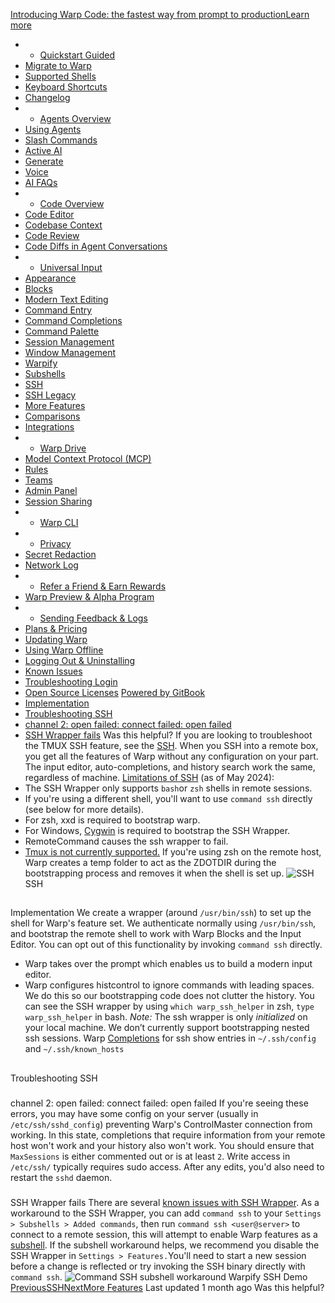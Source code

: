 [Introducing Warp Code: the fastest way from prompt to productionLearn more ](https://www.warp.dev/blog/introducing-warp-code-prompt-to-prod)
 * * [Quickstart Guided](/)
 * [Migrate to Warp](/getting-started/migrate-to-warp)
 * [Supported Shells](/getting-started/supported-shells)
 * [Keyboard Shortcuts](/getting-started/keyboard-shortcuts)
 * [Changelog](/getting-started/changelog)
 * * [Agents Overview](/agents/agents-overview)
 * [Using Agents](/agents/using-agents)
 * [Slash Commands](/agents/slash-commands)
 * [Active AI](/agents/active-ai)
 * [Generate](/agents/generate)
 * [Voice](/agents/voice)
 * [AI FAQs](/agents/ai-faqs)
 * * [Code Overview](/code/code-overview)
 * [Code Editor](/code/code-editor)
 * [Codebase Context](/code/codebase-context)
 * [Code Review](/code/code-review)
 * [Code Diffs in Agent Conversations](/code/reviewing-code)
 * * [Universal Input](/terminal/universal-input)
 * [Appearance](/terminal/appearance)
 * [Blocks](/terminal/blocks)
 * [Modern Text Editing](/terminal/editor)
 * [Command Entry](/terminal/entry)
 * [Command Completions](/terminal/command-completions)
 * [Command Palette](/terminal/command-palette)
 * [Session Management](/terminal/sessions)
 * [Window Management](/terminal/windows)
 * [Warpify](/terminal/warpify)
 * [Subshells](/terminal/warpify/subshells)
 * [SSH](/terminal/warpify/ssh)
 * [SSH Legacy](/terminal/warpify/ssh-legacy)
 * [More Features](/terminal/more-features)
 * [Comparisons](/terminal/comparisons)
 * [Integrations](/terminal/integrations-and-plugins)
 * * [Warp Drive](/knowledge-and-collaboration/warp-drive)
 * [Model Context Protocol (MCP)](/knowledge-and-collaboration/mcp)
 * [Rules](/knowledge-and-collaboration/rules)
 * [Teams](/knowledge-and-collaboration/teams)
 * [Admin Panel](/knowledge-and-collaboration/admin-panel)
 * [Session Sharing](/knowledge-and-collaboration/session-sharing)
 * * [Warp CLI](/developers/cli)
 * * [Privacy](/privacy/privacy)
 * [Secret Redaction](/privacy/secret-redaction)
 * [Network Log](/privacy/network-log)
 * * [Refer a Friend & Earn Rewards](/community/refer-a-friend)
 * [Warp Preview & Alpha Program](/community/warp-preview-and-alpha-program)
 * * [Sending Feedback & Logs](/support-and-billing/sending-us-feedback)
 * [Plans & Pricing](/support-and-billing/plans-and-pricing)
 * [Updating Warp](/support-and-billing/updating-warp)
 * [Using Warp Offline](/support-and-billing/using-warp-offline)
 * [Logging Out & Uninstalling](/support-and-billing/uninstalling-warp)
 * [Known Issues](/support-and-billing/known-issues)
 * [Troubleshooting Login](/support-and-billing/troubleshooting-login-issues)
 * [Open Source Licenses](/support-and-billing/licenses)
[Powered by GitBook](https://www.gitbook.com/?utm_source=content&utm_medium=trademark&utm_campaign=-MbqIgTw17KQvq_DQuRr)
 * [Implementation](#implementation)
 * [Troubleshooting SSH](#troubleshooting-ssh)
 * [channel 2: open failed: connect failed: open failed](#channel-2-open-failed-connect-failed-open-failed)
 * [SSH Wrapper fails](#ssh-wrapper-fails)
Was this helpful?
If you are looking to troubleshoot the TMUX SSH feature, see the [SSH](/terminal/warpify/ssh).
When you SSH into a remote box, you get all the features of Warp without any configuration on your part. The input editor, auto-completions, and history search work the same, regardless of machine.
[Limitations of SSH](https://github.com/warpdotdev/Warp/issues/578) (as of May 2024):
 * The SSH Wrapper only supports `bash`or `zsh` shells in remote sessions.
 * If you're using a different shell, you'll want to use `command ssh` directly (see below for more details).
 * For zsh, xxd is required to bootstrap warp.
 * For Windows, [Cygwin](https://www.cygwin.com/) is required to bootstrap the SSH Wrapper.
 * RemoteCommand causes the ssh wrapper to fail.
 * [Tmux is not currently supported.](https://github.com/warpdotdev/Warp/discussions/501)
If you're using zsh on the remote host, Warp creates a temp folder to act as the ZDOTDIR during the bootstrapping process and removes it when the shell is set up.
![SSH](https://docs.warp.dev/~gitbook/image?url=https%3A%2F%2F2297236823-files.gitbook.io%2F%7E%2Ffiles%2Fv0%2Fb%2Fgitbook-x-prod.appspot.com%2Fo%2Fspaces%252F-MbqIgTw17KQvq_DQuRr%252Fuploads%252Fgit-blob-d1dfbe0032fc3388c17b2ecb4eaff36a7a2b5d6c%252F6_ssh%2520%281%29.png%3Falt%3Dmedia&width=768&dpr=4&quality=100&sign=1d29717b&sv=2)
SSH
## 
[](#implementation)
Implementation
We create a wrapper (around `/usr/bin/ssh`) to set up the shell for Warp's feature set. We authenticate normally using `/usr/bin/ssh`, and bootstrap the remote shell to work with Warp Blocks and the Input Editor. You can opt out of this functionality by invoking `command ssh` directly.
 * Warp takes over the prompt which enables us to build a modern input editor.
 * Warp configures histcontrol to ignore commands with leading spaces. We do this so our bootstrapping code does not clutter the history.
You can see the SSH wrapper by using `which warp_ssh_helper` in zsh, `type warp_ssh_helper` in bash.
_Note:_ The ssh wrapper is only _initialized_ on your local machine. We don’t currently support bootstrapping nested ssh sessions.
Warp [Completions](/terminal/command-completions/completions) for ssh show entries in `~/.ssh/config` and `~/.ssh/known_hosts`
## 
[](#troubleshooting-ssh)
Troubleshooting SSH
### 
[](#channel-2-open-failed-connect-failed-open-failed)
channel 2: open failed: connect failed: open failed
If you're seeing these errors, you may have some config on your server (usually in `/etc/ssh/sshd_config`) preventing Warp's ControlMaster connection from working. In this state, completions that require information from your remote host won't work and your history also won't work.
You should ensure that `MaxSessions` is either commented out or is at least `2`.
Write access in `/etc/ssh/` typically requires sudo access. After any edits, you'd also need to restart the `sshd` daemon.
### 
[](#ssh-wrapper-fails)
SSH Wrapper fails
There are several [known issues with SSH Wrapper](https://github.com/warpdotdev/Warp/issues?q=is%3Aissue+is%3Aopen+sort%3Acreated-desc+label%3ABugs+label%3ASSH). As a workaround to the SSH Wrapper, you can add `command ssh` to your `Settings > Subshells > Added commands`, then run `command ssh <user@server>` to connect to a remote session, this will attempt to enable Warp features as a [subshell](/terminal/warpify/subshells).
If the subshell workaround helps, we recommend you disable the SSH Wrapper in `Settings > Features.`You'll need to start a new session before a change is reflected or try invoking the SSH binary directly with `command ssh`.
![Command SSH subshell workaround](https://docs.warp.dev/~gitbook/image?url=https%3A%2F%2F2297236823-files.gitbook.io%2F%7E%2Ffiles%2Fv0%2Fb%2Fgitbook-x-prod.appspot.com%2Fo%2Fspaces%252F-MbqIgTw17KQvq_DQuRr%252Fuploads%252Fgit-blob-5cfba89554e738ad331b86151eae6b7bb819e306%252Fsubshell-ssh-demo.gif%3Falt%3Dmedia&width=768&dpr=4&quality=100&sign=ebf1db60&sv=2)
Warpify SSH Demo
[PreviousSSH](/terminal/warpify/ssh)[NextMore Features](/terminal/more-features)
Last updated 1 month ago
Was this helpful?